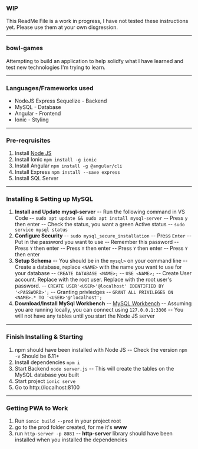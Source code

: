 ### WIP
This ReadMe File is a work in progress, I have not tested these instructions yet. Please use them at your own disgression.

------------

### bowl-games
Attempting to build an application to help solidfy what I have learned and test new technologies I'm trying to learn.

------------

### Languages/Frameworks used
* NodeJS Express Sequelize - Backend
* MySQL - Database
* Angular - Frontend
* Ionic - Styling

------------

### Pre-reqruisites
1. Install [Node JS](https://nodejs.org/en/download/ "Node JS")
1. Install Ionic `npm install -g ionic`
1. Install Angular `npm install -g @angular/cli`
1. Install Express `npm install --save express`
1. Install SQL Server

------------

### Installing & Setting up MySQL
1. **Install and Update mysql-server**
-- Run the following command in VS Code
-- `sudo apt update && sudo apt install mysql-server`
-- Press `y` then enter
-- Check the status, you want a green Active status
-- `sudo service mysql status`
1. **Configure Security**
-- `sudo mysql_secure_installation`
-- Press `Enter`
-- Put in the password you want to use
-- Remember this password
-- Press `Y` then enter
-- Press `Y` then enter
-- Press `Y` then enter
-- Press `Y` then enter
1. **Setup Schema**
-- You should be in the `mysql>` on your command line
-- Create a database, replace `<NAME>` with the name you want to use for your database
-- `CREATE DATABASE <NAME>;`
-- `USE <NAME>;`
-- Create User account. Replace <USER> with the root user. Replace <PASSWORD> with the root user's password.
-- `CREATE USER'<USER>'@localhost' IDENTIFIED BY '<PASSWORD>';`
-- Granting privledges
-- `GRANT ALL PRIVILEGES ON <NAME>.* TO '<USER>'@'localhost';`
1. **Download/Install MySql Workbench**
-- [MySQL Workbench](https://dev.mysql.com/downloads/workbench/ "MySQL Workbench")
-- Assuming you are running locally, you can connect using `127.0.0.1:3306`
-- You will not have any tables until you start the Node JS server

------------

### Finish Installing & Starting
1. npm should have been installed with Node JS
-- Check the version `npm -v` Should be 6.11+
1. Install dependencies `npm i`
1. Start Backend `node server.js`
-- This will create the tables on the MySQL database you built
1. Start project `ionic serve` 
1. Go to http://localhost:8100

------------

### Getting PWA to Work
1. Run `ionic build --prod` in your project root
1. go to the prod folder created, for me it's **www**
1. run `http-server -p 8081`
-- **http-server** library should have been installed when you installed the dependencies
